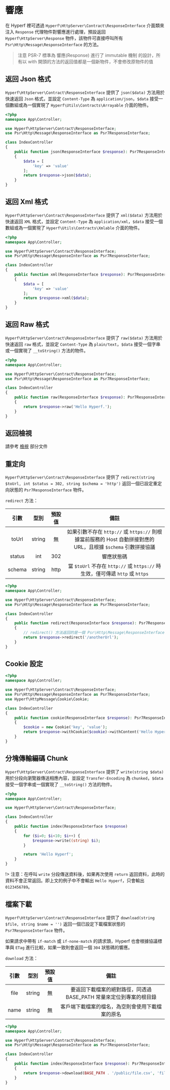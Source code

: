 # 響應

在 Hyperf 裡可透過 `Hyperf\HttpServer\Contract\ResponseInterface` 介面類來注入 `Response` 代理物件對響應進行處理，預設返回 `Hyperf\HttpServer\Response` 物件，該物件可直接呼叫所有 `Psr\Http\Message\ResponseInterface` 的方法。

> 注意 PSR-7 標準為 響應(Response) 進行了 immutable 機制 的設計，所有以 with 開頭的方法的返回值都是一個新物件，不會修改原物件的值

## 返回 Json 格式

`Hyperf\HttpServer\Contract\ResponseInterface` 提供了 `json($data)` 方法用於快速返回 `Json` 格式，並設定 `Content-Type` 為 `application/json`，`$data` 接受一個數組或為一個實現了 `Hyperf\Utils\Contracts\Arrayable` 介面的物件。

```php
<?php
namespace App\Controller;

use Hyperf\HttpServer\Contract\ResponseInterface;
use Psr\Http\Message\ResponseInterface as Psr7ResponseInterface;

class IndexController
{
    public function json(ResponseInterface $response): Psr7ResponseInterface
    {
        $data = [
            'key' => 'value'
        ];
        return $response->json($data);
    }
}
```

## 返回 Xml 格式

`Hyperf\HttpServer\Contract\ResponseInterface` 提供了 `xml($data)` 方法用於快速返回 `XML` 格式，並設定 `Content-Type` 為 `application/xml`，`$data` 接受一個數組或為一個實現了 `Hyperf\Utils\Contracts\Xmlable` 介面的物件。

```php
<?php
namespace App\Controller;

use Hyperf\HttpServer\Contract\ResponseInterface;
use Psr\Http\Message\ResponseInterface as Psr7ResponseInterface;

class IndexController
{
    public function xml(ResponseInterface $response): Psr7ResponseInterface
    {
        $data = [
            'key' => 'value'
        ];
        return $response->xml($data);
    }
}
```

## 返回 Raw 格式

`Hyperf\HttpServer\Contract\ResponseInterface` 提供了 `raw($data)` 方法用於快速返回 `raw` 格式，並設定 `Content-Type` 為 `plain/text`，`$data` 接受一個字串或一個實現了 `__toString()` 方法的物件。

```php
<?php
namespace App\Controller;

use Hyperf\HttpServer\Contract\ResponseInterface;
use Psr\Http\Message\ResponseInterface as Psr7ResponseInterface;

class IndexController
{
    public function raw(ResponseInterface $response): Psr7ResponseInterface
    {
        return $response->raw('Hello Hyperf.');
    }
}
```

## 返回檢視

請參考 [檢視](zh-tw/view.md) 部分文件

## 重定向

`Hyperf\HttpServer\Contract\ResponseInterface` 提供了 `redirect(string $toUrl, int $status = 302, string $schema = 'http')` 返回一個已設定重定向狀態的 `Psr7ResponseInterface` 物件。

`redirect` 方法：   

|  引數  |  型別  | 預設值 |                                                      備註                                                      |
|:------:|:------:|:------:|:--------------------------------------------------------------------------------------------------------------:|
| toUrl  | string |   無   | 如果引數不存在 `http://` 或 `https://` 則根據當前服務的 Host 自動拼接對應的 URL，且根據 `$schema` 引數拼接協議 |
| status |  int   |  302   |                                                   響應狀態碼                                                   |
| schema | string |  http  |                 當 `$toUrl` 不存在 `http://` 或 `https://` 時生效，僅可傳遞 `http` 或 `https`                  |

```php
<?php
namespace App\Controller;

use Hyperf\HttpServer\Contract\ResponseInterface;
use Psr\Http\Message\ResponseInterface as Psr7ResponseInterface;

class IndexController
{
    public function redirect(ResponseInterface $response): Psr7ResponseInterface
    {
        // redirect() 方法返回的是一個 Psr\Http\Message\ResponseInterface 物件，需再 return 回去
        return $response->redirect('/anotherUrl');
    }
}
```

## Cookie 設定

```php
<?php
namespace App\Controller;

use Hyperf\HttpServer\Contract\ResponseInterface;
use Psr\Http\Message\ResponseInterface as Psr7ResponseInterface;
use Hyperf\HttpMessage\Cookie\Cookie;

class IndexController
{
    public function cookie(ResponseInterface $response): Psr7ResponseInterface
    {
        $cookie = new Cookie('key', 'value');
        return $response->withCookie($cookie)->withContent('Hello Hyperf.');
    }
}
```

## 分塊傳輸編碼 Chunk

`Hyperf\HttpServer\Contract\ResponseInterface` 提供了 `write(string $data)` 用於分段向瀏覽器傳送相應內容，並設定 `Transfer-Encoding` 為 `chunked`，`$data` 接受一個字串或一個實現了 `__toString()` 方法的物件。

```php
<?php
namespace App\Controller;

use Hyperf\HttpServer\Contract\ResponseInterface;

class IndexController
{
    public function index(ResponseInterface $response)
    {
        for ($i=0; $i<10; $i++) {
            $response->write((string) $i);
        }

        return 'Hello Hyperf';
    }
}
```

!> 注意：在呼叫 `write` 分段傳送資料後，如果再次使用 `return` 返回資料，此時的資料不會正常返回。即上文的例子中不會輸出 `Hello Hyperf`，只會輸出 `0123456789`。

## 檔案下載

`Hyperf\HttpServer\Contract\ResponseInterface` 提供了 `download(string $file, string $name = '')` 返回一個已設定下載檔案狀態的 `Psr7ResponseInterface` 物件。

如果請求中帶有 `if-match` 或 `if-none-match` 的請求頭，Hyperf 也會根據協議標準與 `ETag` 進行比較，如果一致則會返回一個 `304` 狀態碼的響應。

`download` 方法：   

| 引數 |  型別  | 預設值 |                                備註                                 |
|:----:|:------:|:------:|:-------------------------------------------------------------------:|
| file | string |   無   | 要返回下載檔案的絕對路徑，同透過 BASE_PATH 常量來定位到專案的根目錄 |
| name | string |   無   |         客戶端下載檔案的檔名，為空則會使用下載檔案的原名          |


```php
<?php
namespace App\Controller;

use Hyperf\HttpServer\Contract\ResponseInterface;
use Psr\Http\Message\ResponseInterface as Psr7ResponseInterface;

class IndexController
{
    public function index(ResponseInterface $response): Psr7ResponseInterface
    {
        return $response->download(BASE_PATH . '/public/file.csv', 'filename.csv');
    }
}
```
